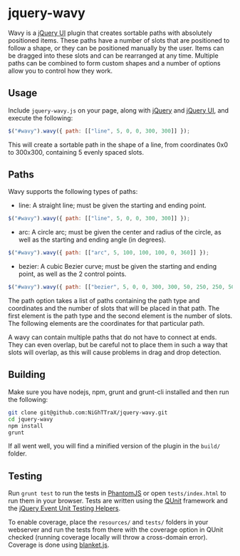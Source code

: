 jquery-wavy
===========

Wavy is a [jQuery UI](http://www.jqueryui.com) plugin that creates sortable paths with absolutely positioned items. These paths have a number of slots that are positioned to follow a shape, or they can be positioned manually by the user. Items can be dragged into these slots and can be rearranged at any time. Multiple paths can be combined to form custom shapes and a number of options allow you to control how they work.


Usage
-----

Include ```jquery-wavy.js``` on your page, along with [jQuery](http://www.jquery.com) and [jQuery UI](http://www.jqueryui.com), and execute the following:

```javascript
$("#wavy").wavy({ path: [["line", 5, 0, 0, 300, 300]] });
```

This will create a sortable path in the shape of a line, from coordinates 0x0 to 300x300, containing 5 evenly spaced slots.


Paths
-----

Wavy supports the following types of paths:
* line: A straight line; must be given the starting and ending point.

```javascript
$("#wavy").wavy({ path: [["line", 5, 0, 0, 300, 300]] });
```

* arc: A circle arc; must be given the center and radius of the circle, as well as the starting and ending angle (in degrees).

```javascript
$("#wavy").wavy({ path: [["arc", 5, 100, 100, 100, 0, 360]] });
```

* bezier: A cubic Bezier curve; must be given the starting and ending point, as well as the 2 control points.

```javascript
$("#wavy").wavy({ path: [["bezier", 5, 0, 0, 300, 300, 50, 250, 250, 50]] });
```

The path option takes a list of paths containing the path type and coordinates and the number of slots that will be placed in that path. The first element is the path type and the second element is the number of slots. The following elements are the coordinates for that particular path.

A wavy can contain multiple paths that do not have to connect at ends. They can even overlap, but be careful not to place them in such a way that slots will overlap, as this will cause problems in drag and drop detection.


Building
--------

Make sure you have nodejs, npm, grunt and grunt-cli installed and then run the following:

```bash
git clone git@github.com:NiGhTTraX/jquery-wavy.git
cd jquery-wavy
npm install
grunt
```

If all went well, you will find a minified version of the plugin in the ```build/``` folder.


Testing
-------

Run ```grunt test``` to run the tests in [PhantomJS](https://github.com/ariya/phantomjs) or open ```tests/index.html``` to run them in your browser. Tests are written using the [QUnit](http://www.qunitjs.com/) framework and the [jQuery Event Unit Testing Helpers](https://github.com/jquery/jquery-simulate).

To enable coverage, place the ```resources/``` and ```tests/``` folders in your webserver and run the tests from there with the coverage option in QUnit checked (running coverage locally will throw a cross-domain error). Coverage is done using [blanket.js](http://www.blanketjs.org).
